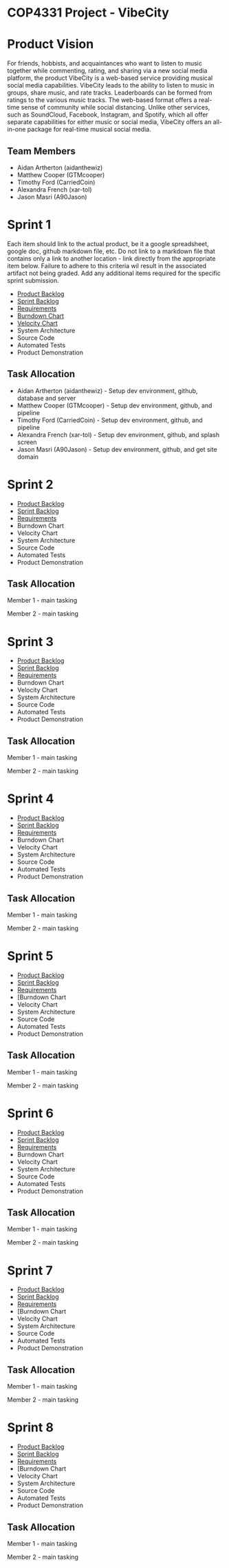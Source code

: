 # COP4331 Project - VibeCity

# Product Vision

For friends, hobbists, and acquaintances who want to listen to music together while commenting, rating, and sharing via a new social media platform, the product VibeCity is a web-based service providing musical social media capabilities. VibeCity leads to the ability to listen to music in groups, share music, and rate tracks. Leaderboards can be formed from ratings to the various music tracks. The web-based format offers a real-time sense of community while social distancing. Unlike other services, such as SoundCloud, Facebook, Instagram, and Spotify, which all offer separate capabilities for either music or social media, VibeCity offers an all-in-one package for real-time musical social media.


## Team Members

- Aidan Artherton (aidanthewiz)
- Matthew Cooper (GTMcooper)
- Timothy Ford (CarriedCoin)
- Alexandra French (xar-tol)
- Jason Masri (A90Jason)


# Sprint 1

Each item should link to the actual product, be it a google spreadsheet, google doc, github markdown file, etc. Do not link to a markdown file that contains only a link to another location - link directly from the appropriate item below. Failure to adhere to this criteria wil result in the associated artifact not being graded. Add any additional items required for the specific sprint submission.

- [Product Backlog](https://trello.com/invite/vibecity/e3c716541a3e60229a7b31bcac522b93)
- [Sprint Backlog](https://trello.com/invite/vibecity/e3c716541a3e60229a7b31bcac522b93)
- [Requirements](https://trello.com/invite/vibecity/e3c716541a3e60229a7b31bcac522b93)
- [Burndown Chart](https://drive.google.com/file/d/1yGEEeqyzDLCN3nBeql7lhTqB4HA2KVkY/view?usp=sharing)
- [Velocity Chart](https://drive.google.com/file/d/1GKN8_5S4X79EVxwuFSKg9TUB2OMMhvmx/view?usp=sharing)
- System Architecture
- Source Code
- Automated Tests
- Product Demonstration

## Task Allocation

- Aidan Artherton (aidanthewiz) - Setup dev environment, github, database and server
- Matthew Cooper (GTMcooper) - Setup dev environment, github, and pipeline
- Timothy Ford (CarriedCoin) - Setup dev environment, github, and pipeline
- Alexandra French (xar-tol) - Setup dev environment, github, and splash screen
- Jason Masri (A90Jason) - Setup dev environment, github, and get site domain


# Sprint 2

- [Product Backlog](https://trello.com/invite/vibecity/e3c716541a3e60229a7b31bcac522b93)
- [Sprint Backlog](https://trello.com/invite/vibecity/e3c716541a3e60229a7b31bcac522b93)
- [Requirements](https://github.com/aidanthewiz/VibeCity/blob/master/artifacts/requirements.md)
- Burndown Chart
- Velocity Chart
- System Architecture
- Source Code
- Automated Tests
- Product Demonstration

## Task Allocation

Member 1 - main tasking

Member 2 - main tasking

# Sprint 3

- [Product Backlog](https://trello.com/invite/vibecity/e3c716541a3e60229a7b31bcac522b93)
- [Sprint Backlog](https://trello.com/invite/vibecity/e3c716541a3e60229a7b31bcac522b93)
- [Requirements](https://github.com/aidanthewiz/VibeCity/blob/master/artifacts/requirements.md)
- Burndown Chart
- Velocity Chart
- System Architecture
- Source Code
- Automated Tests
- Product Demonstration

## Task Allocation

Member 1 - main tasking

Member 2 - main tasking


# Sprint 4

- [Product Backlog](https://trello.com/invite/vibecity/e3c716541a3e60229a7b31bcac522b93)
- [Sprint Backlog](https://trello.com/invite/vibecity/e3c716541a3e60229a7b31bcac522b93)
- [Requirements](https://github.com/aidanthewiz/VibeCity/blob/master/artifacts/requirements.md)
- Burndown Chart
- Velocity Chart
- System Architecture
- Source Code
- Automated Tests
- Product Demonstration

## Task Allocation

Member 1 - main tasking

Member 2 - main tasking


# Sprint 5

- [Product Backlog](https://trello.com/invite/vibecity/e3c716541a3e60229a7b31bcac522b93)
- [Sprint Backlog](https://trello.com/invite/vibecity/e3c716541a3e60229a7b31bcac522b93)
- [Requirements](https://github.com/aidanthewiz/VibeCity/blob/master/artifacts/requirements.md)
- [Burndown Chart
- Velocity Chart
- System Architecture
- Source Code
- Automated Tests
- Product Demonstration

## Task Allocation

Member 1 - main tasking

Member 2 - main tasking


# Sprint 6

- [Product Backlog](https://trello.com/invite/vibecity/e3c716541a3e60229a7b31bcac522b93)
- [Sprint Backlog](https://trello.com/invite/vibecity/e3c716541a3e60229a7b31bcac522b93)
- [Requirements](https://github.com/aidanthewiz/VibeCity/blob/master/artifacts/requirements.md)
- Burndown Chart
- Velocity Chart
- System Architecture
- Source Code
- Automated Tests
- Product Demonstration

## Task Allocation

Member 1 - main tasking

Member 2 - main tasking


# Sprint 7

- [Product Backlog](https://trello.com/invite/vibecity/e3c716541a3e60229a7b31bcac522b93)
- [Sprint Backlog](https://trello.com/invite/vibecity/e3c716541a3e60229a7b31bcac522b93)
- [Requirements](https://github.com/aidanthewiz/VibeCity/blob/master/artifacts/requirements.md)
- [Burndown Chart
- Velocity Chart
- System Architecture
- Source Code
- Automated Tests
- Product Demonstration

## Task Allocation

Member 1 - main tasking

Member 2 - main tasking


# Sprint 8

- [Product Backlog](https://trello.com/invite/vibecity/e3c716541a3e60229a7b31bcac522b93)
- [Sprint Backlog](https://trello.com/invite/vibecity/e3c716541a3e60229a7b31bcac522b93)
- [Requirements](https://github.com/aidanthewiz/VibeCity/blob/master/artifacts/requirements.md)
- [Burndown Chart
- Velocity Chart
- System Architecture
- Source Code
- Automated Tests
- Product Demonstration

## Task Allocation

Member 1 - main tasking

Member 2 - main tasking
